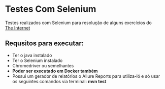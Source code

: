 # Testes Com Selenium
Testes realizados com Selenium para resolução de alguns exercícios do [The Internet](http://the-internet.herokuapp.com/)

## Requsitos para executar:
* Ter o java instalado
* Ter o Selenium instalado
* Chromedriver ou semelhantes
* **Poder ser executado em Docker também**
* Possui um gerador de relatórios o Allure Reports para utiliza-ló e só usar os seguintes comandos via terminal:
**mvn test**
